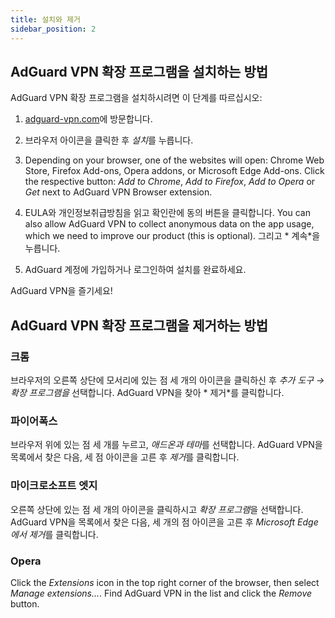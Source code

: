 ```yaml
---
title: 설치와 제거
sidebar_position: 2
---
```


## AdGuard VPN 확장 프로그램을 설치하는 방법

AdGuard VPN 확장 프로그램을 설치하시려면 이 단계를 따르십시오:

1. [adguard-vpn.com](https://adguard-vpn.com/browser-extension/overview.html)에 방문합니다.

2. 브라우저 아이콘을 클릭한 후 *설치*를 누릅니다.

3. Depending on your browser, one of the websites will open: Chrome Web Store, Firefox Add-ons, Opera addons, or Microsoft Edge Add-ons. Click the respective button: *Add to Chrome*, *Add to Firefox*, *Add to Opera* or *Get* next to AdGuard VPN Browser extension.

4. EULA와 개인정보취급방침을 읽고 확인란에 동의 버튼을 클릭합니다. You can also allow AdGuard VPN to collect anonymous data on the app usage, which we need to improve our product (this is optional). 그리고 * 계속*을 누릅니다.

5. AdGuard 계정에 가입하거나 로그인하여 설치를 완료하세요.

AdGuard VPN을 즐기세요!

## AdGuard VPN 확장 프로그램을 제거하는 방법

### 크롬

브라우저의 오른쪽 상단에 모서리에 있는 점 세 개의 아이콘을 클릭하신 후 *추가 도구 → 확장 프로그램을* 선택합니다. AdGuard VPN을 찾아 * 제거*를 클릭합니다.

### 파이어폭스

브라우저 위에 있는 점 세 개를 누르고, *애드온과 테마*를 선택합니다. AdGuard VPN을 목록에서 찾은 다음, 세 점 아이콘을 고른 후 *제거*를 클릭합니다.

### 마이크로소프트 엣지

오른쪽 상단에 있는 점 세 개의 아이콘을 클릭하시고 *확장 프로그램*을 선택합니다. AdGuard VPN을 목록에서 찾은 다음, 세 개의 점 아이콘을 고른 후 *Microsoft Edge에서 제거*를 클릭합니다.

### Opera

Click the *Extensions* icon in the top right corner of the browser, then select *Manage extensions...*. Find AdGuard VPN in the list and click the *Remove* button.
